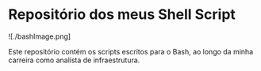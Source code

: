 # Repositório dos meus Shell Script	

![./bashImage.png]

Este repositório contém os scripts escritos para o Bash, ao longo da minha carreira como analista de infraestrutura.
